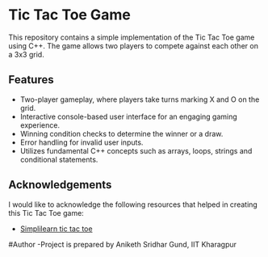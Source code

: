 # Tic Tac Toe Game

This repository contains a simple implementation of the Tic Tac Toe game using C++. The game allows two players to compete against each other on a 3x3 grid.

## Features

- Two-player gameplay, where players take turns marking X and O on the grid.
- Interactive console-based user interface for an engaging gaming experience.
- Winning condition checks to determine the winner or a draw.
- Error handling for invalid user inputs.
- Utilizes fundamental C++ concepts such as arrays, loops, strings and conditional statements.
## Acknowledgements

I would like to acknowledge the following resources that helped in creating this Tic Tac Toe game:
- [Simplilearn tic tac toe](https://youtu.be/dv_75WfQ1rA)


#Author
-Project is prepared by Aniketh Sridhar Gund, IIT Kharagpur
